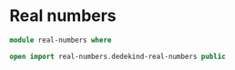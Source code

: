 # Real numbers

```agda
module real-numbers where

open import real-numbers.dedekind-real-numbers public
```

